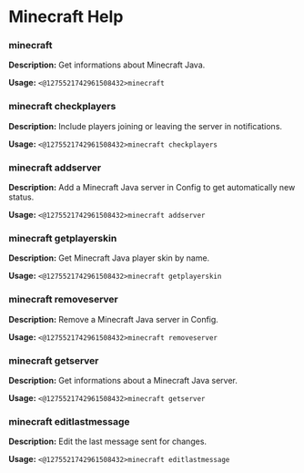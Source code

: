# Minecraft Help

### minecraft

**Description:** Get informations about Minecraft Java.

**Usage:** `<@1275521742961508432>minecraft`

### minecraft checkplayers

**Description:** Include players joining or leaving the server in notifications.

**Usage:** `<@1275521742961508432>minecraft checkplayers`

### minecraft addserver

**Description:** Add a Minecraft Java server in Config to get automatically new status.

**Usage:** `<@1275521742961508432>minecraft addserver`

### minecraft getplayerskin

**Description:** Get Minecraft Java player skin by name.

**Usage:** `<@1275521742961508432>minecraft getplayerskin`

### minecraft removeserver

**Description:** Remove a Minecraft Java server in Config.

**Usage:** `<@1275521742961508432>minecraft removeserver`

### minecraft getserver

**Description:** Get informations about a Minecraft Java server.

**Usage:** `<@1275521742961508432>minecraft getserver`

### minecraft editlastmessage

**Description:** Edit the last message sent for changes.

**Usage:** `<@1275521742961508432>minecraft editlastmessage`

